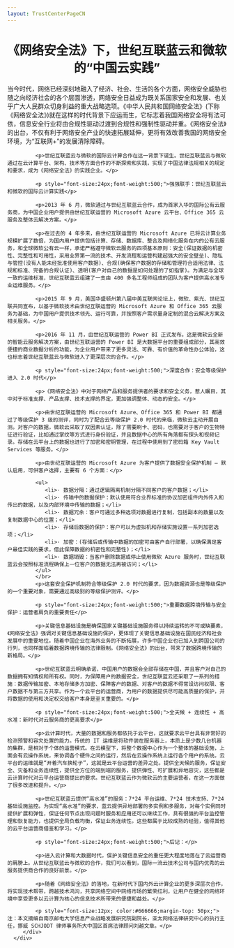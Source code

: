 ```yaml
---
layout: TrustCenterPageCN
---
```

<div class="row-fluid">
   <div class="span">
      <div>
         <div class="row-fluid grid-container mscom-grid-container subpageBody noBottomBorder" data-view4="2" data-view3="2" data-view2="2" data-view1="1" data-cols="2">
             <h1 style="font-size:28px;font-weight:500; text-align:center;"><strong>《网络安全法》下，世纪互联蓝云和微软的“中国云实践”</strong></h1>
			 <p>当今时代，网络已经深刻地融入了经济、社会、生活的各个方面，网络安全威胁也随之向经济社会的各个层面渗透，网络安全日益成为既关系国家安全和发展、也关乎广大人民群众切身利益的重大战略选项。《中华人民共和国网络安全法》(下称《网络安全法》)就在这样的时代背景下应运而生，它标志着我国网络安全将有法可依，信息安全行业将由合规性驱动过渡到合规性和强制性驱动并重。《网络安全法》的出台，不仅有利于网络安全产业的快速拓展延伸，更将有效改善我国的网络安全环境，为“互联网+”的发展清除障碍。</p>
			 
			 <p>世纪互联蓝云与微软的国际云计算合作在这一背景下诞生。世纪互联蓝云与微软通过在云计算平台、架构、技术等方面合作的不断探索和实践，实现了中国法律法规相关的规定和要求，成为《网络安全法》的实践企业。</p>
			 
			 <p style="font-size:24px;font-weight:500;">强强联手：世纪互联蓝云和微软的国际云计算实践</p>
			 
			 <p>2013 年 6 月，微软通过与世纪互联蓝云合作，成为首家入华的国际公有云服务商，为中国企业用户提供由世纪互联运营的 Microsoft Azure 云平台、Office 365 云服务及整体云解决方案。</p>
			 
			 <p>在过去的 4 年多来，由世纪互联运营的 Microsoft Azure 已将云计算业务规模扩展了数倍，为国内用户提供包括计算、存储、数据库、整合及网络化服务在内的公有云服务，和全球微软公有云一样，承诺严格遵守微软云服务的四项基本原则：安全(保证数据的机密性、完整性和可用性，采用业界第一流的技术、开发流程和运营构建起强大的安全壁垒)、隐私与管控(没有人能未经批准使用客户数据)、合规(确保客户数据的存储和管理符合适用法律、法规和标准、完备的合规认证)、透明(客户对自己的数据是如何处理的了如指掌)。为满足与全球一致的运维标准，世纪互联蓝云组建了一支由 400 多名工程师组成的团队为客户提供高水准专业运维服务。</p>
			 
			 <p>2015 年 9 月，美国华盛顿州第八届中美互联网论坛上，微软、紫光、世纪互联共同宣布，以基于微软技术由世纪互联运营的 Microsoft Azure 和 Office 365 云服务为基础，为中国用户提供技术领先、运行可靠，并按照客户需求量身定制的混合云解决方案及相关服务。</p>
			 
			 <p>2016 年 11 月，由世纪互联运营的 Power BI 正式发布。这是微软云全新的智能云服务解决方案，由世纪互联运营的 Power BI 是大数据平台的重要组成部分，其高效便捷的商业数据分析的功能，为企业用户带来了更多灵活、可靠、有价值的革命性办公体验，这也标志着世纪互联蓝云与微软进入了更深层次的合作。</p>
			 
			 <p style="font-size:24px;font-weight:500;">深度合作：安全等级保护进入 2.0 时代</p>
			 
			 <p>《网络安全法》中对于网络产品和服务提供者的要求和安全义务，惹人瞩目，其中对于标准支撑、产品支撑、技术支撑的界定，更加强调整体、动态的安全。</p>
			 
			 <p>由世纪互联运营的 Microsoft Azure、Office 365 和 Power BI 都通过了等级保护 3 级的测评，同时为了配合云等级保护 2.0 时代的来临，微软云主动开展自测。对客户的数据，微软云采取了双因素认证，除了需要刷卡、密码，也需要对于客户的生物特征进行验证，比如通过掌纹等方式进行身份验证，并且数据中心的所有角落都有探头和视频记录。存储在云平台上的数据也进行了加密和密钥管理，在过程中使用到了密码箱 Key Vault Services 等服务。</p>
			 
			 <p>由世纪互联运营的 Microsoft Azure 为客户提供了数据安全保护机制 – 默认启用，可供客户选择，主要有 6 个方面：</p>
			 
			 <ul>
				<li>· 数据分隔：通过逻辑隔离机制分隔不同客户的客户数据；</li>
				<li>· 传输中的数据保护：默认使用符合业界标准的协议加密组件内外传入和传出的数据，以及内部环境中传输的数据；</li>
				<li>· 数据冗余：客户可通过多种选项对数据进行复制，包括副本的数量以及复制数据中心的位置；</li>
				<li>· 存储后数据的保护：客户可以为虚拟机和存储实施设置一系列加密选项；</li>
				<li>· 加密：(存储后或传输中数据的加密可由客户自行部署，以确保满足客户最佳实践的要求，借此保障数据的机密性和完整性)；</li>
				<li>· 数据销毁：当客户删除数据或停止使用微软 Azure 服务时，世纪互联蓝云会按照标准流程确保上一位客户的数据无法再被访问；</li>
			 </ul>
			 </br>
			 <p>这套安全保护机制符合等级保护 2.0 时代的要求，因为数据资源也是等级保护的一个重要对象，需要通过高级别的等级保护测评。</p>
			 
			 <p style="font-size:24px;font-weight:500;">重要数据跨境传输与安全保护：运营者肩负的重要责任</p>
			 
			 <p>关键信息基础设施是确保国家关键基础设施服务得以持续运转的不可或缺要素，《网络安全法》强调对关键信息基础设施的保护，更体现了关键信息基础设施在国民经济和社会发展中的重要地位。随着中国企业在海外业务的不断拓展，许多中国企业也已加入到跨国公司的行列，也同样面临着数据跨境传输的法律限制。《网络安全法》的出台，带来了数据跨境传输的新格局。</p>
			 
			 <p>世纪互联蓝云明确承诺，中国用户的数据会全部存储在中国，并且客户对自己的数据拥有知情权和所有权。同时，为保障用户的数据安全，世纪互联蓝云还采取了一系列的措施：数据传输加密、本地存储多方加密、保障客户的数据、对客户的数据不得常设访问权限、客户数据不与第三方共享。作为一个云平台的运营商，为用户的数据提供尽可能高质量的保护，并将数据的使用和决定权交给客户本身是至关重要的。</p>
			 
			 <p style="font-size:24px;font-weight:500;">全天候 + 连续性 + 高水准：新时代对云服务商的更高要求</p>
			 
			 <p>云计算时代，大量的数据和服务都依托于云平台，这就要求云平台具有非常好的检测预警和容灾处置的能力。传统的 IT 运维是将软件装在服务器上，本质上是少数几台机器的集群，是相对于个体的运营模式。在云模型下，将整个数据中心作为一个整体的基础设施，上面会有云操作系统，来协调各个硬件之间的运行，然后在云操作系统上运行各个用户的系统。云平台的运维就是“开着汽车换轮子”，这就是云平台运营的差异之处。提供全天候的服务，保证安全、灾备和业务连续性，提供全方位的端到端的服务，提供弹性、可扩展和异地容灾，这些都是云计算时代对云平台运营商提出的要求。世纪互联蓝云作为微软云的主要运营者，在这一方面做了很多改进和提升。</p>
			 
			 <p>世纪互联蓝云提供“高水准”的服务：7*24 平台运维、7*24 技术支持、7*24 基础设施监控。为实现“高水准”的要求，蓝云提供异地部署的多实例和多服务，对每个实例同时提供扩展和弹性，保证任何节点出现问题时服务和应用还可以继续工作，具有很强的平台监控管理和恢复能力，也提供全局负载均衡，保证业务连续性。这些都属于比较成熟的经验，值得其他的云平台运营商借鉴和学习。</p>
			 
			 <p style="font-size:24px;font-weight:500;">后记：</p>
			 
			 <p>进入云计算和大数据时代，保护关键信息安全的重任更大程度地落在了云运营商的肩膀上。从世纪互联蓝云与微软的合作，我们可以看到，国际一流云技术公司与国内优秀的云服务提供商合作的良好前景。</p>
			 
			 <p>随着《网络安全法》的落地，在新时代下国内外云计算企业的更多深层次合作，将实现技术帮带，跨越技术鸿沟，共享网络空间中网络市场的繁荣红利，让用户在健全的网络环境中享受更多以云计算为核心的信息技术所带来的便捷和益处。</p>
			 
			 <p style="font-size:12px; color:#666666;margin-top: 50px;">注：本文摘编自南京邮电大学信息产业战略发展研究院副院长，亚太网络法律研究中心的执行主任，挪威 SCHJODT 律师事务所大中国区首席法律顾问刘越文章。</p>
         </div>
      </div>
   </div>
</div>
<div class="row-fluid" data-view4="1" data-view3="1" data-view2="1" data-view1="1" data-cols="1">
   <div class="span bp0-col-1-1 bp1-col-1-1 bp2-col-1-1 bp3-col-1-1"></div>
</div>
